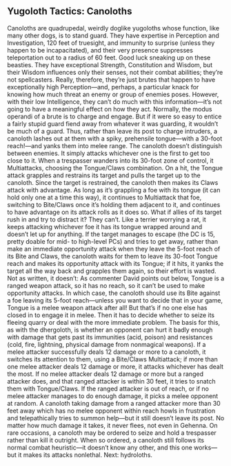 ## Yugoloth Tactics: Canoloths

Canoloths are quadrupedal, weirdly doglike yugoloths whose function, like many other dogs, is to stand guard. They have expertise in Perception and Investigation, 120 feet of truesight, and immunity to surprise (unless they happen to be incapacitated), and their very presence suppresses teleportation out to a radius of 60 feet. Good luck sneaking up on these beasties.
They have exceptional Strength, Constitution and Wisdom, but their Wisdom influences only their senses, not their combat abilities; they’re not spellcasters. Really, therefore, they’re just brutes that happen to have exceptionally high Perception—and, perhaps, a particular knack for knowing how much threat an enemy or group of enemies poses. However, with their low Intelligence, they can’t do much with this information—it’s not going to have a meaningful effect on how they act.
Normally, the modus operandi of a brute is to charge and engage. But if it were so easy to entice a fairly stupid guard fiend away from whatever it was guarding, it wouldn’t be much of a guard. Thus, rather than leave its post to charge intruders, a canoloth lashes out at them with a spiky, prehensile tongue—with a 30-foot reach!—and yanks them into melee range.
The canoloth doesn’t distinguish between enemies. It simply attacks whichever one is the first to get too close to it. When a trespasser wanders into its 30-foot zone of control, it Multiattacks, choosing the Tongue/Claws combination. On a hit, the Tongue attack grapples and restrains its target and pulls the target up to the canoloth. Since the target is restrained, the canoloth then makes its Claws attack with advantage.
As long as it’s grappling a foe with its tongue (it can hold only one at a time this way), it continues to Multiattack that foe, switching to Bite/Claws once it’s holding them adjacent to it, and continues to have advantage on its attack rolls as it does so. What if allies of its target rush in and try to distract it? They can’t. Like a terrier worrying a rat, it keeps attacking whichever foe it has its tongue wrapped around and doesn’t let up for anything.
If the target manages to escape (the DC is 15, pretty doable for mid- to high-level PCs) and tries to get away, rather than make an immediate opportunity attack when they leave the 5-foot reach of its Bite and Claws, the canoloth waits for them to leave its 30-foot Tongue reach and makes its opportunity attack with its Tongue; if it hits, it yanks the target all the way back and grapples them again, so their effort is wasted. Not as written, it doesn’t: As commenter David points out below, Tongue is a ranged weapon attack, so it has no reach, so it can’t be used to make opportunity attacks. In which case, the canoloth should use its Bite against a foe leaving its 5-foot reach—unless you want to decide that in your game, Tongue is a melee weapon attack after all!
But that’s if no one else has closed in to engage it in melee. Then it has to decide whether to seize its fleeing quarry or deal with the more immediate problem. The basis for this, as with the dhergoloth, is whether an opponent can hurt it badly enough with damage that gets past its immunities (acid, poison) and resistances (cold, fire, lightning, physical damage from nonmagical weapons). If a melee attacker successfully deals 12 damage or more to a canoloth, it switches its attention to them, using a Bite/Claws Multiattack; if more than one melee attacker deals 12 damage or more, it attacks whichever has dealt the most. If no melee attacker deals 12 damage or more but a ranged attacker does, and that ranged attacker is within 30 feet, it tries to snatch them with Tongue/Claws. If the ranged attacker is out of reach, or if no melee attacker manages to do enough damage, it picks a melee opponent at random. A canoloth taking damage from a ranged attacker more than 30 feet away which has no melee opponent within reach howls in frustration and telepathically tries to summon help—but it still doesn’t leave its post. No matter how much damage it takes, it never flees, not even in Gehenna.
On rare occasions, a canoloth may be ordered to seize and hold a trespasser rather than kill it outright. When so ordered, a canoloth still follows its normal combat heuristic—it doesn’t know any other, and this one works—but it makes its attacks nonlethal.
Next: hydroloths.
